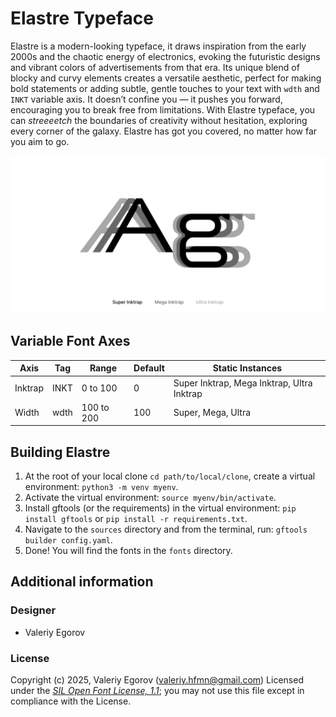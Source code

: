 # Elastre Typeface
Elastre is a modern-looking typeface, it draws inspiration from the early 2000s and the chaotic energy of electronics, evoking the futuristic designs and vibrant colors of advertisements from that era. Its unique blend of blocky and curvy elements creates a versatile aesthetic, perfect for making bold statements or adding subtle, gentle touches to your text with `wdth` and `INKT` variable axis. It doesn’t confine you — it pushes you forward, encouraging you to break free from limitations. With Elastre typeface, you can *streeeetch* the boundaries of creativity without hesitation, exploring every corner of the galaxy. Elastre has got you covered, no matter how far you aim to go.

![Width showcase in comparison.](documentation/Elastre-01.png "Elastre")

## Variable Font Axes

Axis | Tag | Range | Default | Static Instances
--- | --- | --- | --- | ---
Inktrap | INKT | 0 to 100 | 0 | Super Inktrap, Mega Inktrap, Ultra Inktrap
Width | wdth | 100 to 200 | 100 | Super, Mega, Ultra

## Building Elastre

1. At the root of your local clone `cd path/to/local/clone`, create a virtual environment: `python3 -m venv myenv`.
2. Activate the virtual environment: `source myenv/bin/activate`.
3. Install gftools (or the requirements) in the virtual environment: `pip install gftools` or `pip install -r requirements.txt`.
4. Navigate to the `sources` directory and from the terminal, run: `gftools builder config.yaml`.
5. Done! You will find the fonts in the `fonts` directory.

## Additional information
### Designer

* Valeriy Egorov

### License

Copyright (c) 2025, Valeriy Egorov (valeriy.hfmn@gmail.com)
Licensed under the [*SIL Open Font License, 1.1*](http://scripts.sil.org/OFL); you may not use this file except in compliance with the License.

